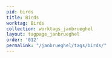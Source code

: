 ```yaml
---
pid: birds
title: Birds
worktag: Birds
collection: worktags_janbrueghel
layout: tagpage_janbrueghel
order: '012'
permalink: "/janbrueghel/tags/birds/"
---
```

